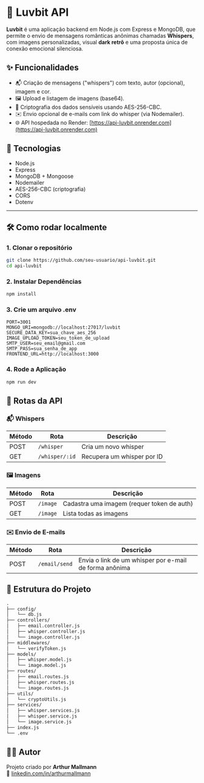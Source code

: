 # 💌 Luvbit API

**Luvbit** é uma aplicação backend em Node.js com Express e MongoDB, que permite o envio de mensagens românticas anônimas chamadas **Whispers**, com imagens personalizadas, visual **dark retrô** e uma proposta única de conexão emocional silenciosa.

## ✨ Funcionalidades

- 📬 Criação de mensagens ("whispers") com texto, autor (opcional), imagem e cor.
- 🖼️ Upload e listagem de imagens (base64).
- 🔐 Criptografia dos dados sensíveis usando AES-256-CBC.
- ✉️ Envio opcional de e-mails com link do whisper (via Nodemailer).
- 🌐 API hospedada no Render: [https://api-luvbit.onrender.com](https://api-luvbit.onrender.com)

## 🚀 Tecnologias

- Node.js
- Express
- MongoDB + Mongoose
- Nodemailer
- AES-256-CBC (criptografia)
- CORS
- Dotenv

---

## 🛠️ Como rodar localmente

### 1. Clonar o repositório

```bash
git clone https://github.com/seu-usuario/api-luvbit.git
cd api-luvbit
```

### 2. Instalar Dependências

```bash
npm install
```

### 3. Crie um arquivo .env

```env
PORT=3001
MONGO_URI=mongodb://localhost:27017/luvbit
SECURE_DATA_KEY=sua_chave_aes_256
IMAGE_UPLOAD_TOKEN=seu_token_de_upload
SMTP_USER=seu_email@gmail.com
SMTP_PASS=sua_senha_de_app
FRONTEND_URL=http://localhost:3000
```

### 4. Rode a Aplicação

```bash
npm run dev
```

## 📡 Rotas da API

### 📬 Whispers

| Método | Rota             | Descrição                    |
|--------|------------------|------------------------------|
| POST   | `/whisper`       | Cria um novo whisper         |
| GET    | `/whisper/:id`   | Recupera um whisper por ID   |

### 🖼️ Imagens

| Método | Rota             | Descrição                                 |
|--------|------------------|--------------------------------------------|
| POST   | `/image`         | Cadastra uma imagem (requer token de auth)|
| GET    | `/image`         | Lista todas as imagens                    |

### ✉️ Envio de E-mails

| Método | Rota             | Descrição                                             |
|--------|------------------|--------------------------------------------------------|
| POST   | `/email/send`    | Envia o link de um whisper por e-mail de forma anônima|


## 📁 Estrutura do Projeto

```markdown
.
├── config/
│   └── db.js
├── controllers/
│   ├── email.controller.js
│   ├── whisper.controller.js
│   └── image.controller.js
├── middlewares/
│   └── verifyToken.js
├── models/
│   ├── whisper.model.js
│   └── image.model.js
├── routes/
│   ├── email.routes.js
│   ├── whisper.routes.js
│   └── image.routes.js
├── utils/
│   └── cryptoUtils.js
├── services/
│   ├── whisper.services.js
│   ├── whisper.service.js
│   └── image.service.js
├── index.js
└── .env
```

## 👨‍💻 Autor

Projeto criado por **Arthur Mallmann**  
🔗 [linkedin.com/in/arthurmallmann](https://www.linkedin.com/in/arthurmallmann/)
